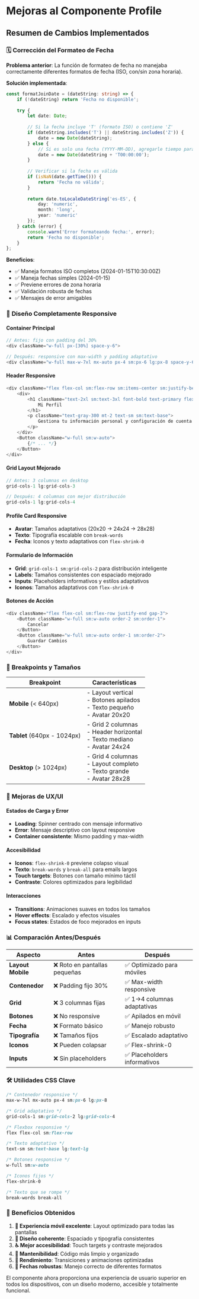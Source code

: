 # Mejoras al Componente Profile

## Resumen de Cambios Implementados

### 🗓️ **Corrección del Formateo de Fecha**

**Problema anterior**: La función de formateo de fecha no manejaba correctamente diferentes formatos de fecha (ISO, con/sin zona horaria).

**Solución implementada**:
```typescript
const formatJoinDate = (dateString: string) => {
    if (!dateString) return 'Fecha no disponible';
    
    try {
        let date: Date;
        
        // Si la fecha incluye 'T' (formato ISO) o contiene 'Z'
        if (dateString.includes('T') || dateString.includes('Z')) {
            date = new Date(dateString);
        } else {
            // Si es solo una fecha (YYYY-MM-DD), agregarle tiempo para evitar problemas de zona horaria
            date = new Date(dateString + 'T00:00:00');
        }
        
        // Verificar si la fecha es válida
        if (isNaN(date.getTime())) {
            return 'Fecha no válida';
        }
        
        return date.toLocaleDateString('es-ES', {
            day: 'numeric',
            month: 'long',
            year: 'numeric'
        });
    } catch (error) {
        console.warn('Error formateando fecha:', error);
        return 'Fecha no disponible';
    }
};
```

**Beneficios**:
- ✅ Maneja formatos ISO completos (2024-01-15T10:30:00Z)
- ✅ Maneja fechas simples (2024-01-15)
- ✅ Previene errores de zona horaria
- ✅ Validación robusta de fechas
- ✅ Mensajes de error amigables

### 📱 **Diseño Completamente Responsive**

#### **Container Principal**
```typescript
// Antes: fijo con padding del 30%
<div className="w-full px-[30%] space-y-6">

// Después: responsive con max-width y padding adaptativo
<div className="w-full max-w-7xl mx-auto px-4 sm:px-6 lg:px-8 space-y-6">
```

#### **Header Responsive**
```typescript
<div className="flex flex-col sm:flex-row sm:items-center sm:justify-between gap-4">
    <div>
        <h1 className="text-2xl sm:text-3xl font-bold text-primary flex items-center gap-3">
            Mi Perfil
        </h1>
        <p className="text-gray-300 mt-2 text-sm sm:text-base">
            Gestiona tu información personal y configuración de cuenta
        </p>
    </div>
    <Button className="w-full sm:w-auto">
        {/* ... */}
    </Button>
</div>
```

#### **Grid Layout Mejorado**
```typescript
// Antes: 3 columnas en desktop
grid-cols-1 lg:grid-cols-3

// Después: 4 columnas con mejor distribución
grid-cols-1 lg:grid-cols-4
```

#### **Profile Card Responsive**
- **Avatar**: Tamaños adaptativos (20x20 → 24x24 → 28x28)
- **Texto**: Tipografía escalable con `break-words`
- **Fecha**: Iconos y texto adaptativos con `flex-shrink-0`

#### **Formulario de Información**
- **Grid**: `grid-cols-1 sm:grid-cols-2` para distribución inteligente
- **Labels**: Tamaños consistentes con espaciado mejorado
- **Inputs**: Placeholders informativos y estilos adaptativos
- **Iconos**: Tamaños adaptativos con `flex-shrink-0`

#### **Botones de Acción**
```typescript
<div className="flex flex-col sm:flex-row justify-end gap-3">
    <Button className="w-full sm:w-auto order-2 sm:order-1">
        Cancelar
    </Button>
    <Button className="w-full sm:w-auto order-1 sm:order-2">
        Guardar Cambios
    </Button>
</div>
```

### 🎨 **Breakpoints y Tamaños**

| Breakpoint | Características |
|------------|----------------|
| **Mobile** (< 640px) | - Layout vertical<br>- Botones apilados<br>- Texto pequeño<br>- Avatar 20x20 |
| **Tablet** (640px - 1024px) | - Grid 2 columnas<br>- Header horizontal<br>- Texto mediano<br>- Avatar 24x24 |
| **Desktop** (> 1024px) | - Grid 4 columnas<br>- Layout completo<br>- Texto grande<br>- Avatar 28x28 |

### 🔧 **Mejoras de UX/UI**

#### **Estados de Carga y Error**
- **Loading**: Spinner centrado con mensaje informativo
- **Error**: Mensaje descriptivo con layout responsive
- **Container consistente**: Mismo padding y max-width

#### **Accesibilidad**
- **Iconos**: `flex-shrink-0` previene colapso visual
- **Texto**: `break-words` y `break-all` para emails largos
- **Touch targets**: Botones con tamaño mínimo táctil
- **Contraste**: Colores optimizados para legibilidad

#### **Interacciones**
- **Transitions**: Animaciones suaves en todos los tamaños
- **Hover effects**: Escalado y efectos visuales
- **Focus states**: Estados de foco mejorados en inputs

### 📊 **Comparación Antes/Después**

| Aspecto | Antes | Después |
|---------|-------|---------|
| **Layout Mobile** | ❌ Roto en pantallas pequeñas | ✅ Optimizado para móviles |
| **Contenedor** | ❌ Padding fijo 30% | ✅ Max-width responsive |
| **Grid** | ❌ 3 columnas fijas | ✅ 1→4 columnas adaptativas |
| **Botones** | ❌ No responsive | ✅ Apilados en móvil |
| **Fecha** | ❌ Formato básico | ✅ Manejo robusto |
| **Tipografía** | ❌ Tamaños fijos | ✅ Escalado adaptativo |
| **Iconos** | ❌ Pueden colapsar | ✅ Flex-shrink-0 |
| **Inputs** | ❌ Sin placeholders | ✅ Placeholders informativos |

### 🛠️ **Utilidades CSS Clave**

```css
/* Contenedor responsive */
max-w-7xl mx-auto px-4 sm:px-6 lg:px-8

/* Grid adaptativo */
grid-cols-1 sm:grid-cols-2 lg:grid-cols-4

/* Flexbox responsive */
flex flex-col sm:flex-row

/* Texto adaptativo */
text-sm sm:text-base lg:text-lg

/* Botones responsive */
w-full sm:w-auto

/* Iconos fijos */
flex-shrink-0

/* Texto que se rompe */
break-words break-all
```

### 🎯 **Beneficios Obtenidos**

1. **📱 Experiencia móvil excelente**: Layout optimizado para todas las pantallas
2. **🎨 Diseño coherente**: Espaciado y tipografía consistentes
3. **♿ Mejor accesibilidad**: Touch targets y contraste mejorados
4. **🔧 Mantenibilidad**: Código más limpio y organizado
5. **🚀 Rendimiento**: Transiciones y animaciones optimizadas
6. **📅 Fechas robustas**: Manejo correcto de diferentes formatos

El componente ahora proporciona una experiencia de usuario superior en todos los dispositivos, con un diseño moderno, accesible y totalmente funcional.